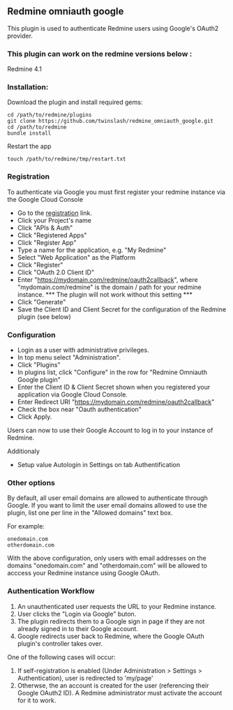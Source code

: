 ## Redmine omniauth google

This plugin is used to authenticate Redmine users using Google's OAuth2 provider.

### This plugin can work on the redmine versions below :

Redmine 4.1

### Installation:

Download the plugin and install required gems:

```console
cd /path/to/redmine/plugins
git clone https://github.com/twinslash/redmine_omniauth_google.git
cd /path/to/redmine
bundle install
```

Restart the app
```console
touch /path/to/redmine/tmp/restart.txt
```

### Registration

To authenticate via Google you must first register your redmine instance via the Google Cloud Console

* Go to the [registration](https://cloud.google.com/console) link.
* Click your Project's name
* Click "APIs & Auth"
* Click "Registered Apps"
* Click "Register App"
* Type a name for the application, e.g. "My Redmine"
* Select "Web Application" as the Platform
* Click "Register"
* Click "OAuth 2.0 Client ID"
* Enter "https://mydomain.com/redmine/oauth2callback", where "mydomain.com/redmine" is the domain / path for your redmine instance. *** The plugin will not work without this setting ***
* Click "Generate"
* Save the Client ID and Client Secret for the configuration of the Redmine plugin (see below)

### Configuration

* Login as a user with administrative privileges. 
* In top menu select "Administration".
* Click "Plugins"
* In plugins list, click "Configure" in the row for "Redmine Omniauth Google plugin"
* Enter the Сlient ID & Client Secret shown when you registered your application via Google Cloud Console.
* Enter Redirect URI "https://mydomain.com/redmine/oauth2callback"
* Check the box near "Oauth authentication"
* Click Apply. 
 
Users can now to use their Google Account to log in to your instance of Redmine.

Additionaly
* Setup value Autologin in Settings on tab Authentification

### Other options

By default, all user email domains are allowed to authenticate through Google.
If you want to limit the user email domains allowed to use the plugin, list one per line in the  "Allowed domains" text box.

For example:

```text
onedomain.com
otherdomain.com
```

With the above configuration, only users with email addresses on the domains "onedomain.com" and "otherdomain.com" will be allowed to acccess your Redmine instance using Google OAuth.

### Authentication Workflow

1. An unauthenticated user requests the URL to your Redmine instance.
2. User clicks the "Login via Google" buton.
3. The plugin redirects them to a Google sign in page if they are not already signed in to their Google account.
4. Google redirects user back to Redmine, where the Google OAuth plugin's controller takes over.

One of the following cases will occur:
1. If self-registration is enabled (Under Administration > Settings > Authentication), user is redirected to 'my/page'
2. Otherwse, the an account is created for the user (referencing their Google OAuth2 ID). A Redmine administrator must activate the account for it to work.
